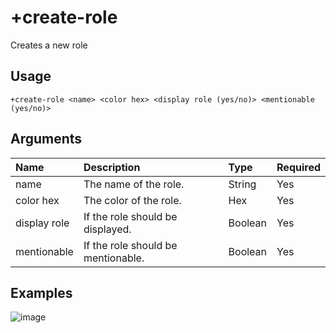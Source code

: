 # +create-role
Creates a new role

## Usage
```
+create-role <name> <color hex> <display role (yes/no)> <mentionable (yes/no)>
```

## Arguments
Name | Description | Type | Required
:-- | :-- | :-- | :--
name | The name of the role. | String | Yes
color hex | The color of the role. | Hex | Yes
display role | If the role should be displayed. | Boolean | Yes
 mentionable | If the role should be mentionable. | Boolean | Yes

## Examples
![image](https://tawk.link/60e18ecd649e0a0a5cca7167/kb/attachments/VQeda_YtIA.jpg)
